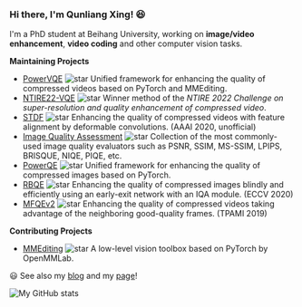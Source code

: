 ### Hi there, I'm Qunliang Xing! :satisfied:

I'm a PhD student at Beihang University, working on **image/video enhancement**, **video coding** and other computer vision tasks.

**Maintaining Projects**

- [PowerVQE](https://github.com/ryanxingql/powervqe) ![star](https://img.shields.io/github/stars/ryanxingql/powervqe?style=social) Unified framework for enhancing the quality of compressed videos based on PyTorch and MMEditing.
- [NTIRE22-VQE](https://github.com/ryanxingql/winner-ntire22-vqe) ![star](https://img.shields.io/github/stars/ryanxingql/winner-ntire22-vqe?style=social) Winner method of the *NTIRE 2022 Challenge on super-resolution and quality enhancement of compressed video*.
- [STDF](https://github.com/ryanxingql/stdf-pytorch) ![star](https://img.shields.io/github/stars/ryanxingql/stdf-pytorch?style=social) Enhancing the quality of compressed videos with feature alignment by deformable convolutions. (AAAI 2020, unofficial)
- [Image Quality Assessment](https://github.com/ryanxingql/image-quality-assessment-toolbox) ![star](https://img.shields.io/github/stars/ryanxingql/image-quality-assessment-toolbox?style=social) Collection of the most commonly-used image quality evaluators such as PSNR, SSIM, MS-SSIM, LPIPS, BRISQUE, NIQE, PIQE, etc.
- [PowerQE](https://github.com/ryanxingql/powerqe) ![star](https://img.shields.io/github/stars/ryanxingql/powerqe?style=social) Unified framework for enhancing the quality of compressed images based on PyTorch.
- [RBQE](https://github.com/ryanxingql/rbqe) ![star](https://img.shields.io/github/stars/ryanxingql/rbqe?style=social) Enhancing the quality of compressed images blindly and efficiently using an early-exit network with an IQA module. (ECCV 2020)
- [MFQEv2](https://github.com/ryanxingql/mfqev2.0) ![star](https://img.shields.io/github/stars/ryanxingql/mfqev2.0?style=social) Enhancing the quality of compressed videos taking advantage of the neighboring good-quality frames. (TPAMI 2019)

**Contributing Projects**

- [MMEditing](https://github.com/open-mmlab/mmediting) ![star](https://img.shields.io/github/stars/open-mmlab/mmediting?style=social) A low-level vision toolbox based on PyTorch by OpenMMLab.

:smiley: See also my [blog](https://github.com/ryanxingql/blog) and my [page](https://ryanxingql.github.io/)!

![My GitHub stats](https://github-readme-stats-ryanxingql.vercel.app/api?username=ryanxingql&count_private=true&theme=graywhite)
